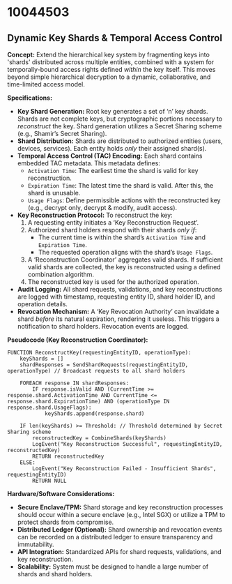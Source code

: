 # 10044503

## Dynamic Key Shards & Temporal Access Control

**Concept:** Extend the hierarchical key system by fragmenting keys into 'shards' distributed across multiple entities, combined with a system for temporally-bound access rights defined *within* the key itself. This moves beyond simple hierarchical decryption to a dynamic, collaborative, and time-limited access model.

**Specifications:**

*   **Key Shard Generation:** Root key generates a set of ‘n’ key shards. Shards are not complete keys, but cryptographic portions necessary to *reconstruct* the key.  Shard generation utilizes a Secret Sharing scheme (e.g., Shamir’s Secret Sharing).
*   **Shard Distribution:** Shards are distributed to authorized entities (users, devices, services). Each entity holds *only* their assigned shard(s).
*   **Temporal Access Control (TAC) Encoding:** Each shard contains embedded TAC metadata. This metadata defines:
    *   `Activation Time`: The earliest time the shard is valid for key reconstruction.
    *   `Expiration Time`: The latest time the shard is valid. After this, the shard is unusable.
    *   `Usage Flags`:  Define permissible actions with the reconstructed key (e.g., decrypt only, decrypt & modify, audit access).
*   **Key Reconstruction Protocol:**  To reconstruct the key:
    1.  A requesting entity initiates a ‘Key Reconstruction Request’.
    2.  Authorized shard holders respond with their shards *only if*:
        *   The current time is within the shard’s `Activation Time` and `Expiration Time`.
        *   The requested operation aligns with the shard’s `Usage Flags`.
    3.  A ‘Reconstruction Coordinator’ aggregates valid shards.  If sufficient valid shards are collected, the key is reconstructed using a defined combination algorithm.
    4.  The reconstructed key is used for the authorized operation.
*   **Audit Logging:** All shard requests, validations, and key reconstructions are logged with timestamp, requesting entity ID, shard holder ID, and operation details.
*   **Revocation Mechanism:** A ‘Key Revocation Authority’ can invalidate a shard *before* its natural expiration, rendering it useless. This triggers a notification to shard holders. Revocation events are logged.

**Pseudocode (Key Reconstruction Coordinator):**

```
FUNCTION ReconstructKey(requestingEntityID, operationType):
    keyShards = []
    shardResponses = SendShardRequests(requestingEntityID, operationType) // Broadcast requests to all shard holders

    FOREACH response IN shardResponses:
        IF response.isValid AND (CurrentTime >= response.shard.ActivationTime AND CurrentTime <= response.shard.ExpirationTime) AND (operationType IN response.shard.UsageFlags):
            keyShards.append(response.shard)

    IF len(keyShards) >= Threshold: // Threshold determined by Secret Sharing scheme
        reconstructedKey = CombineShards(keyShards)
        LogEvent("Key Reconstruction Successful", requestingEntityID, reconstructedKey)
        RETURN reconstructedKey
    ELSE:
        LogEvent("Key Reconstruction Failed - Insufficient Shards", requestingEntityID)
        RETURN NULL
```

**Hardware/Software Considerations:**

*   **Secure Enclave/TPM:** Shard storage and key reconstruction processes should occur within a secure enclave (e.g., Intel SGX) or utilize a TPM to protect shards from compromise.
*   **Distributed Ledger (Optional):**  Shard ownership and revocation events can be recorded on a distributed ledger to ensure transparency and immutability.
*   **API Integration:** Standardized APIs for shard requests, validations, and key reconstruction.
*   **Scalability:** System must be designed to handle a large number of shards and shard holders.